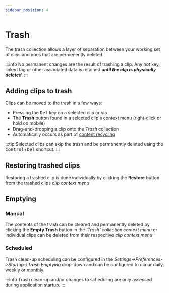 ```yaml
---
sidebar_position: 4
---
```

# Trash
The trash collection allows a layer of separation between your working set of clips and ones that are permenently deleted.

:::info
No permanent changes are the result of trashing a clip. Any hot key, linked tag or other associated data is retained ***until the clip is physically deleted***.
:::

## Adding clips to trash
Clips can be moved to the trash in a few ways: 
- Pressing the <kbd>Del</kbd> key on a selected clip or via 
- The **Trash** button found in a selected clip's context menu (right-click or hold on mobile) 
- Drag-and-dropping a clip onto the *Trash* collection
- Automatically occurs as part of [content recycling](account/index#capacity-limits)

:::tip
Selected clips can skip the trash and be permanently deleted using the <kbd>Control</kbd>+<kbd>Del</kbd> shortcut.
:::

## Restoring trashed clips
Restoring a trashed clip is done individually by clicking the **Restore** button from the trashed clips *clip context menu*

## Emptying 

### Manual
The contents of the trash can be cleared and permanently deleted by clicking the **Empty Trash** button in the *'Trash' collection context menu* or individual clips can be deleted from their respecitive *clip context menu*


### Scheduled
Trash clean-up scheduling can be configured in the *Settings->Preferences->Startup->Trash Emptying* drop-down and can be configured to occur daily, weekly or monthly.

:::info 
Trash clean-up and/or changes to scheduling are only assessed during application startup.
:::